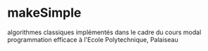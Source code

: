 makeSimple
==========

algorithmes classiques implémentés dans le cadre du cours modal programmation efficace à l&#39;Ecole Polytechnique, Palaiseau